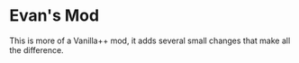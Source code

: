 # Evan's Mod
This is more of a Vanilla++ mod, it adds several small changes that make all the difference.
